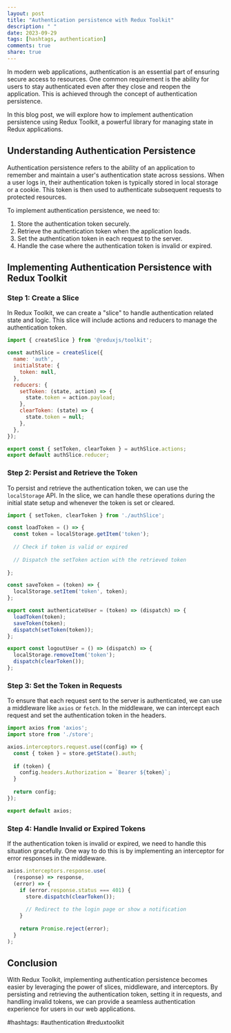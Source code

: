 ```yaml
---
layout: post
title: "Authentication persistence with Redux Toolkit"
description: " "
date: 2023-09-29
tags: [hashtags, authentication]
comments: true
share: true
---
```


In modern web applications, authentication is an essential part of ensuring secure access to resources. One common requirement is the ability for users to stay authenticated even after they close and reopen the application. This is achieved through the concept of authentication persistence.

In this blog post, we will explore how to implement authentication persistence using Redux Toolkit, a powerful library for managing state in Redux applications.

## Understanding Authentication Persistence

Authentication persistence refers to the ability of an application to remember and maintain a user's authentication state across sessions. When a user logs in, their authentication token is typically stored in local storage or a cookie. This token is then used to authenticate subsequent requests to protected resources.

To implement authentication persistence, we need to:

1. Store the authentication token securely.
2. Retrieve the authentication token when the application loads.
3. Set the authentication token in each request to the server.
4. Handle the case where the authentication token is invalid or expired.

## Implementing Authentication Persistence with Redux Toolkit

### Step 1: Create a Slice

In Redux Toolkit, we can create a "slice" to handle authentication related state and logic. This slice will include actions and reducers to manage the authentication token.

```javascript
import { createSlice } from '@reduxjs/toolkit';

const authSlice = createSlice({
  name: 'auth',
  initialState: {
    token: null,
  },
  reducers: {
    setToken: (state, action) => {
      state.token = action.payload;
    },
    clearToken: (state) => {
      state.token = null;
    },
  },
});

export const { setToken, clearToken } = authSlice.actions;
export default authSlice.reducer;
```

### Step 2: Persist and Retrieve the Token

To persist and retrieve the authentication token, we can use the `localStorage` API. In the slice, we can handle these operations during the initial state setup and whenever the token is set or cleared.

```javascript
import { setToken, clearToken } from './authSlice';

const loadToken = () => {
  const token = localStorage.getItem('token');
  
  // Check if token is valid or expired
  
  // Dispatch the setToken action with the retrieved token
  
};

const saveToken = (token) => {
  localStorage.setItem('token', token);
};

export const authenticateUser = (token) => (dispatch) => {
  loadToken(token);
  saveToken(token);
  dispatch(setToken(token));
};

export const logoutUser = () => (dispatch) => {
  localStorage.removeItem('token');
  dispatch(clearToken());
};
```

### Step 3: Set the Token in Requests

To ensure that each request sent to the server is authenticated, we can use a middleware like `axios` or `fetch`. In the middleware, we can intercept each request and set the authentication token in the headers.

```javascript
import axios from 'axios';
import store from './store';

axios.interceptors.request.use((config) => {
  const { token } = store.getState().auth;
  
  if (token) {
    config.headers.Authorization = `Bearer ${token}`;
  }
  
  return config;
});

export default axios;
```

### Step 4: Handle Invalid or Expired Tokens

If the authentication token is invalid or expired, we need to handle this situation gracefully. One way to do this is by implementing an interceptor for error responses in the middleware.

```javascript
axios.interceptors.response.use(
  (response) => response,
  (error) => {
    if (error.response.status === 401) {
      store.dispatch(clearToken());
      
      // Redirect to the login page or show a notification
    }
    
    return Promise.reject(error);
  }
);
```

## Conclusion

With Redux Toolkit, implementing authentication persistence becomes easier by leveraging the power of slices, middleware, and interceptors. By persisting and retrieving the authentication token, setting it in requests, and handling invalid tokens, we can provide a seamless authentication experience for users in our web applications.

#hashtags: #authentication #reduxtoolkit